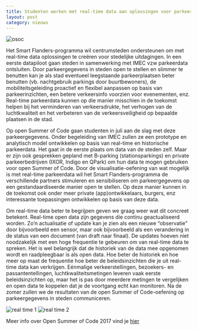 ```yaml
---
title: Studenten werken met real-time data aan oplossingen voor parkeeruitdagingen in steden
layout: post
category: nieuws
---
```


![osoc](https://farm5.staticflickr.com/4263/35033969714_b39ae1179e.jpg)

Het Smart Flanders-programma wil centrumsteden ondersteunen om met real-time data oplossingen te creëren voor stedelijke uitdagingen. In een eerste datapiloot gaan steden in samenwerking met IMEC vzw parkeerdata ontsluiten. Door parkeergegevens in steden open te stellen en slimmer te benutten kan je als stad eventueel leegstaande parkeerplaatsen beter benutten (vb. nachtgebruik parkings door buurtbewoners), de mobiliteitsgeleiding proactief en flexibel aanpassen op basis van parkeerinzichten, een betere verkeersinfo voorzien voor evenementen, enz. Real-time parkeerdata kunnen op die manier misschien in de toekomst helpen bij het verminderen van verkeersdrukte, het verhogen van de luchtkwaliteit en het verbeteren van de verkeersveiligheid op bepaalde plaatsen in de stad.   


Op open Summer of Code gaan studenten in juli aan de slag met deze parkeergegevens. Onder begeleiding van IMEC zullen ze een prototype en analytisch model ontwikkelen op basis van real-time en historische parkeerdata. Het gaat in de eerste plaats om data van de steden zelf. Maar er zijn ook gesprekken gepland met B-parking (stationsparkings) en private parkeerbedrijven (IXOR, Indigo en QPark) om hun data te mogen gebruiken voor open Summer of Code. Door de visualisatie-oefening van wat mogelijk is met real-time parkeerdata wil het Smart Flanders-programma de verschillende partners stimuleren en sensibiliseren om parkeergegevens op een gestandaardiseerde manier open te stellen. Op deze manier kunnen in de toekomst ook onder meer private (app)ontwikkelaars, burgers, enz interessante toepassingen ontwikkelen op basis van deze data.  


Om real-time data beter te begrijpen geven we graag weer wat dit concreet betekent. Real-time open data zijn gegevens die continu geactualiseerd worden. Zo’n actualisatie of update kan je zien als een nieuwe “observatie” door bijvoorbeeld een sensor, maar ook bijvoorbeeld als een verandering in de status van een document (van draft naar finaal). De updates hoeven niet noodzakelijk met een hoge frequentie te gebeuren om van real-time data te spreken. Het is wel belangrijk dat de historiek van de data mee opgenomen wordt en raadpleegbaar is als open data. Hoe beter de historiek en hoe meer op maat de frequentie hoe beter de beleidsinzichten die je uit real-time data kan verkrijgen. Eénmalige verkeerstellingen, bezoekers- en passantentellingen, luchtkwaliteitsmetingen leveren vaak eerste beleidsinzichten op, maar het is pas door meerdere metingen te vergelijken en open data te koppelen dat je de voortgang echt kan monitoren. Na de zomer zullen we de resultaten van de open Summer of Code-oefening op parkeergegevens in steden communiceren.

![real time 1](https://farm5.staticflickr.com/4327/35033969654_582431d1b7.jpg)
![real time 2](https://farm5.staticflickr.com/4313/35033969574_e879b11e41.jpg)


Meer info over Open Summer of Code 2017 vind je [hier](http://2017.summerofcode.be/)
